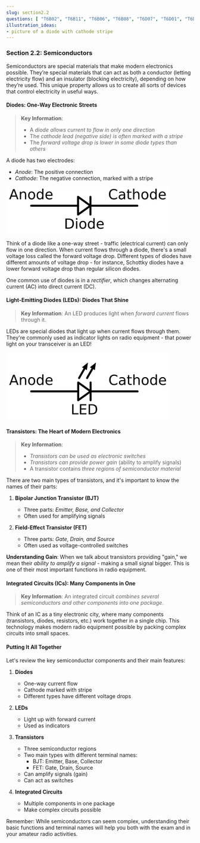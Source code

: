 ```yaml
---
slug: section2.2
questions: [ "T6B02", "T6B11", "T6B06", "T6B08", "T6D07", "T6D01", "T6D09", "T6B03", "T6B04", "T6B09", "T6B10", "T6B01", "T6B05", "T6B07", "T6B12" ]
illustration_ideas:
- picture of a diode with cathode stripe
---
```


### Section 2.2: Semiconductors

Semiconductors are special materials that make modern electronics possible. They’re special materials that can act as both a conductor (letting electricity flow) and an insulator (blocking electricity), depending on how they’re used. This unique property allows us to create all sorts of devices that control electricity in useful ways.

#### Diodes: One-Way Electronic Streets

> **Key Information**: 
> - A *diode allows current to flow in only one direction*
> - The *cathode lead (negative side) is often marked with a stripe*
> - The *forward voltage drop is lower in some diode types than others*

A diode has two electrodes:
- *Anode*: The positive connection
- *Cathode*: The negative connection, marked with a stripe

![Diode schematic diagram with anode / cathode labeled](../../../images/s2-2-diode.svg)

Think of a diode like a one-way street - traffic (electrical current) can only flow in one direction. When current flows through a diode, there's a small voltage loss called the forward voltage drop. Different types of diodes have different amounts of voltage drop - for instance, Schottky diodes have a lower forward voltage drop than regular silicon diodes.

One common use of diodes is in a *rectifier*, which changes alternating current (AC) into direct current (DC).

#### Light-Emitting Diodes (LEDs): Diodes That Shine

> **Key Information**: An LED produces light when *forward current* flows through it.

LEDs are special diodes that light up when current flows through them. They're commonly used as indicator lights on radio equipment - that power light on your transceiver is an LED!

![LED schematic diagram with anode / cathode labeled](../../../images/s2-2-led.svg)

#### Transistors: The Heart of Modern Electronics

> **Key Information**: 
> - *Transistors can be used as electronic switches*
> - *Transistors can provide power gain* (ability to amplify signals)
> - A transistor contains *three regions of semiconductor material*

There are two main types of transistors, and it's important to know the names of their parts:

1. **Bipolar Junction Transistor (BJT)**
   - Three parts: *Emitter, Base, and Collector*
   - Often used for amplifying signals

2. **Field-Effect Transistor (FET)**
   - Three parts: *Gate, Drain, and Source*
   - Often used as voltage-controlled switches

**Understanding Gain**: When we talk about transistors providing "gain," we mean their *ability to amplify a signal* - making a small signal bigger. This is one of their most important functions in radio equipment.

#### Integrated Circuits (ICs): Many Components in One

> **Key Information**: An integrated circuit *combines several semiconductors and other components into one package*.

Think of an IC as a tiny electronic city, where many components (transistors, diodes, resistors, etc.) work together in a single chip. This technology makes modern radio equipment possible by packing complex circuits into small spaces.

#### Putting It All Together

Let's review the key semiconductor components and their main features:

1. **Diodes**
   - One-way current flow
   - Cathode marked with stripe
   - Different types have different voltage drops

2. **LEDs**
   - Light up with forward current
   - Used as indicators

3. **Transistors**
   - Three semiconductor regions
   - Two main types with different terminal names:
     - BJT: Emitter, Base, Collector
     - FET: Gate, Drain, Source
   - Can amplify signals (gain)
   - Can act as switches

4. **Integrated Circuits**
   - Multiple components in one package
   - Make complex circuits possible

Remember: While semiconductors can seem complex, understanding their basic functions and terminal names will help you both with the exam and in your amateur radio activities.